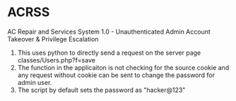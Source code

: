 # ACRSS
AC Repair and Services System 1.0 - Unauthenticated Admin Account Takeover &amp; Privilege Escalation

1. This uses python to directly send a request on the server page classes/Users.php?f=save
2. The function in the applicaiton is not checking for the source cookie and any request without cookie can be sent to change the password for admin user.
3. The script by default sets the password as "hacker@123"
